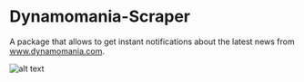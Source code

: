 # Dynamomania-Scraper
A package that allows to get instant notifications about the latest news from www.dynamomania.com.

![alt text](https://i.imgur.com/YFNyPIX.jpeg)
